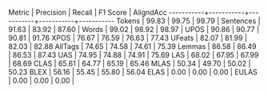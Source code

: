 Metric     | Precision |    Recall |  F1 Score | AligndAcc
-----------+-----------+-----------+-----------+-----------
Tokens     |     99.83 |     99.75 |     99.79 |
Sentences  |     91.63 |     83.92 |     87.60 |
Words      |     99.02 |     98.92 |     98.97 |
UPOS       |     90.86 |     90.77 |     90.81 |     91.76
XPOS       |     76.67 |     76.59 |     76.63 |     77.43
UFeats     |     82.07 |     81.99 |     82.03 |     82.88
AllTags    |     74.65 |     74.58 |     74.61 |     75.39
Lemmas     |     86.58 |     86.49 |     86.53 |     87.43
UAS        |     74.95 |     74.88 |     74.91 |     75.69
LAS        |     68.02 |     67.95 |     67.99 |     68.69
CLAS       |     65.61 |     64.77 |     65.19 |     65.46
MLAS       |     50.34 |     49.70 |     50.02 |     50.23
BLEX       |     56.16 |     55.45 |     55.80 |     56.04
ELAS       |      0.00 |      0.00 |      0.00 |
EULAS      |      0.00 |      0.00 |      0.00 |
